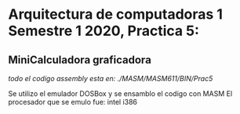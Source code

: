 # Arquitectura de computadoras 1 Semestre 1 2020, Practica 5:

## MiniCalculadora graficadora

*todo el codigo assembly esta en: ./MASM/MASM611/BIN/Prac5*

Se utilizo el emulador DOSBox y se ensamblo el codigo con MASM
El procesador que se emulo fue: intel i386

